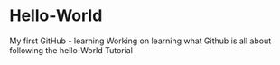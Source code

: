 # Hello-World
My first GitHub - learning
Working on learning what Github is all about
  following the hello-World Tutorial
